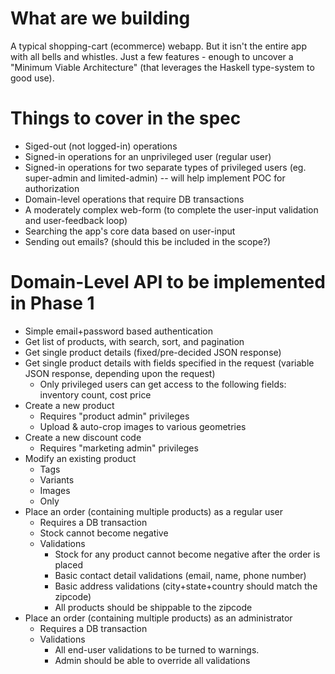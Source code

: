 # What are we building

A typical shopping-cart (ecommerce) webapp. But it isn't the entire app with all bells and whistles. Just a few features - enough to uncover a "Minimum Viable Architecture" (that leverages the Haskell type-system to good use).

# Things to cover in the spec

* Siged-out (not logged-in) operations
* Signed-in operations for an unprivileged user (regular user)
* Signed-in operations for two separate types of privileged users (eg. super-admin and limited-admin) -- will help implement POC for authorization
* Domain-level operations that require DB transactions
* A moderately complex web-form (to complete the user-input validation and user-feedback loop)
* Searching the app's core data based on user-input
* Sending out emails? (should this be included in the scope?)

# Domain-Level API to be implemented in Phase 1

* Simple email+password based authentication
* Get list of products, with search, sort, and pagination
* Get single product details (fixed/pre-decided JSON response)
* Get single product details with fields specified in the request (variable JSON response, depending upon the request)
  * Only privileged users can get access to the following fields: inventory count, cost price
* Create a new product
  * Requires "product admin" privileges
  * Upload & auto-crop images to various geometries
* Create a new discount code
  * Requires "marketing admin" privileges
* Modify an existing product
  * Tags
  * Variants
  * Images
  * Only 
* Place an order (containing multiple products) as a regular user
  * Requires a DB transaction
  * Stock cannot become negative
  * Validations
    * Stock for any product cannot become negative after the order is placed
    * Basic contact detail validations (email, name, phone number)
    * Basic address validations (city+state+country should match the zipcode)
    * All products should be shippable to the zipcode
* Place an order (containing multiple products) as an administrator
  * Requires a DB transaction
  * Validations
    * All end-user validations to be turned to warnings.
    * Admin should be able to override all validations
